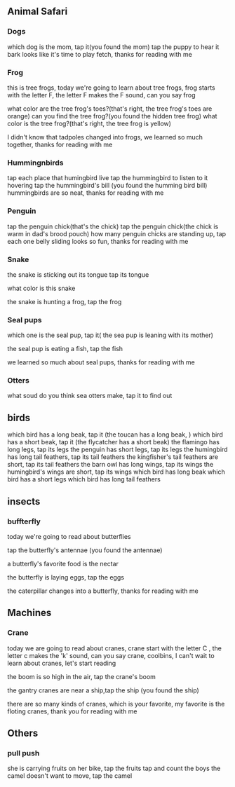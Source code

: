 
## Animal Safari

### Dogs
which dog is the mom, tap it(you found the mom)
tap the puppy to hear it bark
looks like it's time to play fetch, thanks for reading with me

### Frog
this is tree frogs, today we're going to learn about tree frogs, frog starts with the letter F, the letter F makes the F sound, can you say frog

what color are the tree frog's toes?(that's right, the tree frog's toes are orange)
can you find the tree frog?(you found the hidden tree frog)
what color is the tree frog?(that's right, the tree frog is yellow)

I didn't know that tadpoles changed into frogs, we learned so much together, thanks for reading with me

### Hummingnbirds
tap each place that humingbird live
tap the hummingbird to listen to it hovering
tap the hummingbird's bill (you found the humming bird bill)
hummingbirds are so neat, thanks for reading with me

### Penguin
tap the penguin chick(that's the chick)
tap the penguin chick(the chick is warm in dad's brood pouch)
how many penguin chicks are standing up, tap each one
belly sliding looks so fun, thanks for reading with me


### Snake
the snake is sticking out its tongue tap its tongue

what color is this snake

the snake is hunting a frog, tap the frog

### Seal pups

which one is the seal pup, tap it( the sea pup is leaning with its mother)

the seal pup is eating a fish, tap the fish

we learned so much about seal pups, thanks for reading with me

### Otters

what soud do you think sea otters make, tap it to find out




## birds
which bird has a long beak, tap it (the toucan has a long beak, )
which bird has a short beak, tap it (the flycatcher has a short beak)
the flamingo has long legs, tap its legs
the penguin has short legs, tap its legs
the humingbird has long tail feathers, tap its tail feathers
the kingfisher's tail feathers are short, tap its tail feathers
the barn owl has long wings, tap its wings
the humingbird's wings are short, tap its wings
which bird has long beak
which bird has a short legs
which bird has long tail feathers

## insects

### buffterfly
today we're going to read about butterflies

tap the butterfly's antennae (you found the antennae)

a butterfly's favorite food is the nectar

the butterfly is laying eggs, tap the eggs

the caterpillar changes into a butterfly, thanks for reading with me


## Machines

### Crane
today we are going to read about cranes, crane start with the letter C , the letter c makes the 'k' sound, can you say crane, coolbins, I can't wait to learn about cranes, let's start reading

the boom is so high in the air, tap the crane's boom

the gantry cranes are near a ship,tap the ship (you found the ship)

there are so many kinds of cranes, which is your favorite, my favorite is the floting cranes, thank you for reading with me


## Others

### pull push

she is carrying fruits on her bike, tap the fruits
tap and count the boys
the camel doesn't want to move, tap the camel
